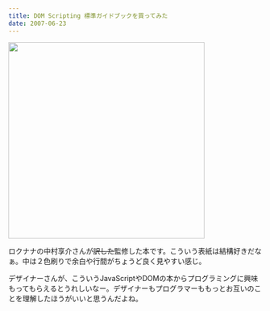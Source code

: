 ```yaml
---
title: DOM Scripting 標準ガイドブックを買ってみた
date: 2007-06-23
---
```

<a href="http://www.amazon.co.jp/gp/redirect.html%3FASIN=4839922373%26tag=ukstudio0c-22%26lcode=xm2%26cID=2025%26ccmID=165953%26location=/o/ASIN/4839922373%253FSubscriptionId=1N9AHEAQ2F6SVD97BE02" title="Click and drag this image to the post editor"><img src="http://ec1.images-amazon.com/images/I/41ER9SJujTL.jpg" width="389" /></a>

ロクナナの中村享介さんが<strike>訳した</strike>監修した本です。こういう表紙は結構好きだなぁ。中は２色刷りで余白や行間がちょうど良く見やすい感じ。

デザイナーさんが、こういうJavaScriptやDOMの本からプログラミングに興味もってもらえるとうれしいなー。デザイナーもプログラマーももっとお互いのことを理解したほうがいいと思うんだよね。